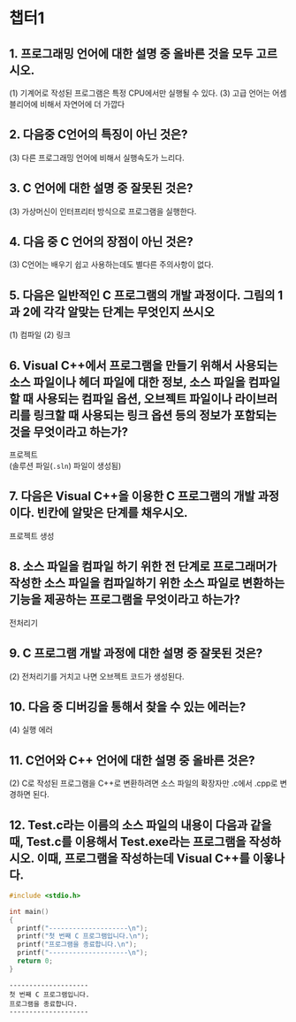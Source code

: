 # 챕터1
## 1. 프로그래밍 언어에 대한 설명 중 올바른 것을 모두 고르시오.
(1) 기계어로 작성된 프로그램은 특정 CPU에서만 실행될 수 있다.
(3) 고급 언어는 어셈블리어에 비해서 자연어에 더 가깝다

## 2. 다음중 C언어의 특징이 아닌 것은?
(3) 다른 프로그래밍 언어에 비해서 실행속도가 느리다.

## 3. C 언어에 대한 설명 중 잘못된 것은?
(3) 가상머신이 인터프리터 방식으로 프로그램을 실행한다.

## 4. 다음 중 C 언어의 장점이 아닌 것은?
(3) C언어는 배우기 쉽고 사용하는데도 별다른 주의사항이 없다.

## 5. 다음은 일반적인 C 프로그램의 개발 과정이다. 그림의 1과 2에 각각 알맞는 단계는 무엇인지 쓰시오
(1) 컴파일
(2) 링크

## 6. Visual C++에서 프로그램을 만들기 위해서 사용되는 소스 파일이나 헤더 파일에 대한 정보, 소스 파일을 컴파일할 때 사용되는 컴파일 옵션, 오브젝트 파일이나 라이브러리를 링크할 때 사용되는 링크 옵션 등의 정보가 포함되는 것을 무엇이라고 하는가?
프로젝트  
(솔루션 파일(`.sln`) 파일이 생성됨)  

## 7. 다음은 Visual C++을 이용한 C 프로그램의 개발 과정이다. 빈칸에 알맞은 단계를 채우시오.
프로젝트 생성

## 8. 소스 파일을 컴파일 하기 위한 전 단계로 프로그래머가 작성한 소스 파일을 컴파일하기 위한 소스 파일로 변환하는 기능을 제공하는 프로그램을 무엇이라고 하는가?
전처리기

## 9. C 프로그램 개발 과정에 대한 설명 중 잘못된 것은?
(2) 전처리기를 거치고 나면 오브젝트 코드가 생성된다.

## 10. 다음 중 디버깅을 통해서 찾을 수 있는 에러는?
(4) 실행 에러

## 11. C언어와 C++ 언어에 대한 설명 중 올바른 것은?
(2) C로 작성된 프로그램을 C++로 변환하려면 소스 파일의 확장자만 .c에서 .cpp로 변경하면 된다.

## 12. Test.c라는 이름의 소스 파일의 내용이 다음과 같을 때, Test.c를 이용해서 Test.exe라는 프로그램을 작성하시오. 이때, 프로그램을 작성하는데 Visual C++를 이욯나다.

```c
#include <stdio.h>

int main()
{
  printf("--------------------\n");
  printf("첫 번째 C 프로그램입니다.\n");
  printf("프로그램을 종료합니다.\n");
  printf("--------------------\n");
  return 0;
}
```

```
--------------------
첫 번째 C 프로그램입니다.
프로그램을 종료합니다.
--------------------
```
